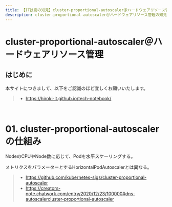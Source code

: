 ```yaml
---
title: 【IT技術の知見】cluster-proportional-autoscaler＠ハードウェアリソース管理
description: cluster-proportional-autoscaler＠ハードウェアリソース管理の知見を記録しています。
---
```


# cluster-proportional-autoscaler＠ハードウェアリソース管理

## はじめに

本サイトにつきまして、以下をご認識のほど宜しくお願いいたします。

> - https://hiroki-it.github.io/tech-notebook/

<br>

# 01. cluster-proportional-autoscalerの仕組み

NodeのCPUやNode数に応じて、Podを水平スケーリングする。

メトリクスをパラメーターとするHorizontalPodAutoscalerとは異なる。

> - https://github.com/kubernetes-sigs/cluster-proportional-autoscaler
> - https://creators-note.chatwork.com/entry/2020/12/23/100000#dns-autoscalercluster-proportional-autoscaler

<br>
